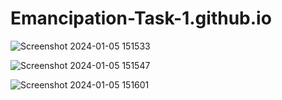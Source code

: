 # Emancipation-Task-1.github.io

![Screenshot 2024-01-05 151533](https://github.com/Mayuri126/Emancipation-Task-1.github.io/assets/120949994/a8291749-e534-4339-91a2-c6a26212aa58)

![Screenshot 2024-01-05 151547](https://github.com/Mayuri126/Emancipation-Task-1.github.io/assets/120949994/4f78816b-3b35-4fb3-a762-3f419e3258c1)

![Screenshot 2024-01-05 151601](https://github.com/Mayuri126/Emancipation-Task-1.github.io/assets/120949994/98604718-da0f-47d2-a229-2776e583b41d)


